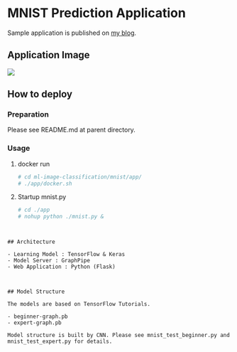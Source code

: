 # MNIST Prediction Application



Sample application is published on [my blog](https://www.scpepper.tokyo/2019/01/16/post-244/).



## Application Image

<img class="aligncenter size-full" src="https://drive.google.com/uc?export=view&id=1-k8yK38LhMMVJ4ZZt4osTjPSafMR6xNU">


## How to deploy

### Preparation

Please see README.md at parent directory.

### Usage
1. docker run

   ```bash
   # cd ml-image-classification/mnist/app/
   # ./app/docker.sh
   ```

1. Startup mnist.py

   ```bash
   # cd ./app
   # nohup python ./mnist.py &
```
   
   
## Architecture

- Learning Model : TensorFlow & Keras
- Model Server : GraphPipe
- Web Application : Python (Flask)



## Model Structure

The models are based on TensorFlow Tutorials.

- beginner-graph.pb
- expert-graph.pb

Model structure is built by CNN. Please see mnist_test_beginner.py and mnist_test_expert.py for details.

